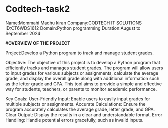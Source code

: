 # Codtech-task2
Name:Mommahi Madhu kiran
Company:CODTECH IT SOLUTIONS
ID:CT6WDS1612
Domain:Python programming
Duration:August to September 2024

#**OVERVIEW OF THE PROJECT**

Project:Develop a Python program to track and manage student grades.

Objective:
The objective of this project is to develop a Python program that efficiently tracks and manages student grades. The program will allow users to input grades for various subjects or assignments, calculate the average grade, and display the overall grade along with additional information such as the letter grade and GPA. This tool aims to provide a simple and effective way for students, teachers, or parents to monitor academic performance.

Key Goals:
  User-Friendly Input: Enable users to easily input grades for multiple subjects or assignments.
  Accurate Calculations: Ensure the program accurately calculates the average grade, letter grade, and GPA.
  Clear Output: Display the results in a clear and understandable format.
  Error Handling: Handle potential errors gracefully, such as invalid inputs.
